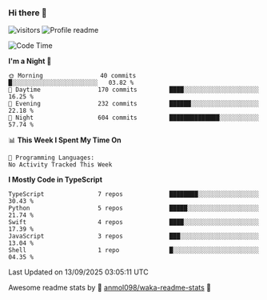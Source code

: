 ### Hi there 👋  
![visitors](https://visitor-badge.laobi.icu/badge?page_id=leverglowh) ![Profile readme](https://github.com/leverglowh/leverglowh/workflows/Profile%20readme/badge.svg?branch=master)

<!--START_SECTION:waka-->
![Code Time](http://img.shields.io/badge/Code%20Time-3%2C693%20hrs%2054%20mins-blue)

**I'm a Night 🦉** 

```text
🌞 Morning                40 commits          █░░░░░░░░░░░░░░░░░░░░░░░░   03.82 % 
🌆 Daytime                170 commits         ████░░░░░░░░░░░░░░░░░░░░░   16.25 % 
🌃 Evening                232 commits         ██████░░░░░░░░░░░░░░░░░░░   22.18 % 
🌙 Night                  604 commits         ██████████████░░░░░░░░░░░   57.74 % 
```


📊 **This Week I Spent My Time On** 

```text
💬 Programming Languages: 
No Activity Tracked This Week
```

**I Mostly Code in TypeScript** 

```text
TypeScript               7 repos             ████████░░░░░░░░░░░░░░░░░   30.43 % 
Python                   5 repos             █████░░░░░░░░░░░░░░░░░░░░   21.74 % 
Swift                    4 repos             ████░░░░░░░░░░░░░░░░░░░░░   17.39 % 
JavaScript               3 repos             ███░░░░░░░░░░░░░░░░░░░░░░   13.04 % 
Shell                    1 repo              █░░░░░░░░░░░░░░░░░░░░░░░░   04.35 % 
```




 Last Updated on 13/09/2025 03:05:11 UTC
<!--END_SECTION:waka-->


Awesome readme stats by :star2: [anmol098/waka-readme-stats](https://github.com/anmol098/waka-readme-stats) :star2:
